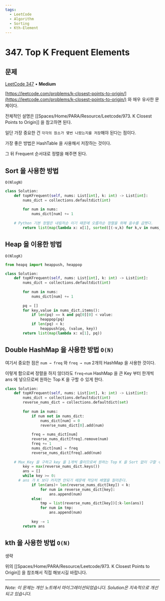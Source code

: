 ```yaml
---
tags:
  - LeetCode
  - Algorithm
  - Sorting
  - Kth-Element
---
```


# 347. Top K Frequent Elements

## 문제

[LeetCode 347](https://leetcode.com/problems/top-k-frequent-elements/) • **Medium**

[https://leetcode.com/problems/k-closest-points-to-origin/](https://leetcode.com/problems/k-closest-points-to-origin/) 와 매우 유사한 문제이다.

전체적인 설명은 [[Spaces/Home/PARA/Resource/Leetcode/973. K Closest Points to Origin]] 을 참고하면 된다.

일단 가장 중요한 건 `각각의 원소가 몇번 나왔는지를 저장`해야 된다는 점이다.

가장 좋은 방법은 HashTable 을 사용해서 저장하는 것이다.

그 뒤 Frequent 순서대로 정렬을 해주면 된다.

## Sort 을 사용한 방법

`O(NlogN)`

```python
class Solution:
    def topKFrequent(self, nums: List[int], k: int) -> List[int]:
        nums_dict = collections.defaultdict(int)
        
        for num in nums:
            nums_dict[num] += 1
        
    # Python 기본 정렬은 내림차순 이기 때문에 오름차순 정렬을 위해 음수를 곱햇다.
        return list(map(lambda x: x[1], sorted([(-v,k) for k,v in nums_dict.items()])[:k]))
```

## Heap 을 이용한 방법

`O(NlogK)`

```python
from heapq import heappush, heappop

class Solution:
    def topKFrequent(self, nums: List[int], k: int) -> List[int]:
        nums_dict = collections.defaultdict(int)
        
        for num in nums:
            nums_dict[num] += 1
        
        pq = []
        for key,value in nums_dict.items():
            if len(pq) == k and pq[0][0] < value:
                heappop(pq)
            if len(pq) < k:
                heappush(pq, (value, key))
        return list(map(lambda x: x[1], pq))
```

## Double HashMap 을 사용한 방법 `O(N)`

여기서 중요한 점은 `num → freq` 와 `freq → num` 2개의 HashMap 을 사용한 것이다.

이렇게 함으로써 정렬을 하지 않더라도 `freq→num` HashMap 을 큰 Key 부터 한개씩 ans 에 넣으므로써 원하는 Top K 을 구할 수 있게 한다.

```python
class Solution:
    def topKFrequent(self, nums: List[int], k: int) -> List[int]:
        nums_dict = collections.defaultdict(int)
        reverse_nums_dict = collections.defaultdict(set)
        
        for num in nums:
            if num not in nums_dict:
                nums_dict[num] = 0
                reverse_nums_dict[0].add(num)
                
            freq = nums_dict[num]
            reverse_nums_dict[freq].remove(num)
            freq += 1
            nums_dict[num] = freq
            reverse_nums_dict[freq].add(num)
            
    # Max_Key 을 구하고 key 을 1개씩 줄이므로써 원하는 Top K 을 Sort 없이 구할 수 있다.
        key = max(reverse_nums_dict.keys())
        ans = []
        while key >= 0:
      # ans 가 K 보다 커지면 안되기 때문에 적당히 배열을 잘라준다.
            if len(ans)+ len(reverse_nums_dict[key]) < k:
                for num in reverse_nums_dict[key]:
                    ans.append(num)
            else:
                tmp = list(reverse_nums_dict[key])[:k-len(ans)]
                for num in tmp:
                    ans.append(num)
            
            key -= 1
        return ans
```

## kth 을 사용한 방법 `O(N)`

생략

위의 [[Spaces/Home/PARA/Resource/Leetcode/973. K Closest Points to Origin]] 을 참조해서 직접 해보시길 바랍니다.

---

*Note: 이 문제는 개인 노트에서 마이그레이션되었습니다. Solution은 지속적으로 개선되고 있습니다.*
